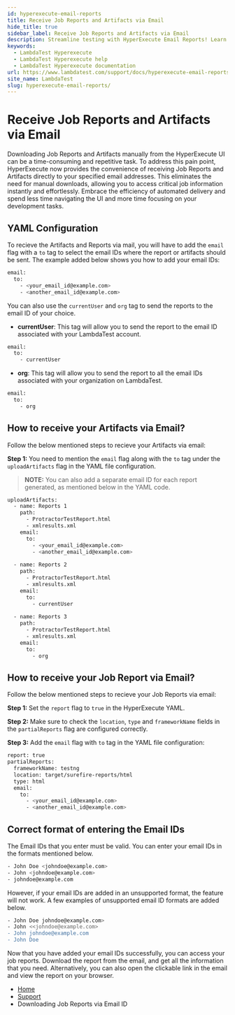 ```yaml
---
id: hyperexecute-email-reports
title: Receive Job Reports and Artifacts via Email 
hide_title: true
sidebar_label: Receive Job Reports and Artifacts via Email
description: Streamline testing with HyperExecute Email Reports! Learn how to effortlessly automate test runs and receive detailed reports. Boost efficiency today.
keywords:
  - LambdaTest Hyperexecute
  - LambdaTest Hyperexecute help
  - LambdaTest Hyperexecute documentation
url: https://www.lambdatest.com/support/docs/hyperexecute-email-reports/
site_name: LambdaTest
slug: hyperexecute-email-reports/
---
```


<script type="application/ld+json"
      dangerouslySetInnerHTML={{ __html: JSON.stringify({
       "@context": "https://schema.org",
        "@type": "BreadcrumbList",
        "itemListElement": [{
          "@type": "ListItem",
          "position": 1,
          "name": "Home",
          "item": "https://www.lambdatest.com"
        },{
          "@type": "ListItem",
          "position": 2,
          "name": "Support",
          "item": "https://www.lambdatest.com/support/docs/"
        },{
          "@type": "ListItem",
          "position": 3,
          "name": "HyperExecute Concepts",
          "item": "https://www.lambdatest.com/support/docs/hyperexecute-email-reports/"
        }]
      })
    }}
></script>

# Receive Job Reports and Artifacts via Email

Downloading Job Reports and Artifacts manually from the HyperExecute UI can be a time-consuming and repetitive task. To address this pain point, HyperExecute now provides the convenience of receiving Job Reports and Artifacts directly to your specified email addresses. This eliminates the need for manual downloads, allowing you to access critical job information instantly and effortlessly. Embrace the efficiency of automated delivery and spend less time navigating the UI and more time focusing on your development tasks.

## YAML Configuration

To recieve the Artifacts and Reports via mail, you will have to add the `email` flag with a `to` tag to select the email IDs where the report or artifacts should be sent. The example added below shows you how to add your email IDs:

```bash
email:
  to: 
    - <your_email_id@example.com>
    - <another_email_id@example.com>
```

You can also use the `currentUser` and `org` tag to send the reports to the email ID of your choice.

- **currentUser**: This tag will allow you to send the report to the email ID associated with your LambdaTest account.

```bash
email:
  to: 
    - currentUser
```

- **org**: This tag will allow you to send the report to all the email IDs associated with your organization on LambdaTest.

```bash
email:
  to:
    - org 
```

## How to receive your Artifacts via Email?

Follow the below mentioned steps to recieve your Artifacts via email:

**Step 1:** You need to mention the `email` flag along with the `to` tag under the `uploadArtifacts` flag in the YAML file configuration.

> **NOTE:** You can also add a separate email ID for each report generated, as mentioned below in the YAML code.

```bash
uploadArtifacts:
  - name: Reports 1
    path:
      - ProtractorTestReport.html
      - xmlresults.xml
    email:
      to: 
        - <your_email_id@example.com>
        - <another_email_id@example.com>
        
  - name: Reports 2
    path:
      - ProtractorTestReport.html
      - xmlresults.xml
    email:
      to: 
        - currentUser
        
  - name: Reports 3
    path:
      - ProtractorTestReport.html
      - xmlresults.xml
    email:
      to: 
        - org
```

## How to receive your Job Report via Email?

Follow the below mentioned steps to recieve your Job Reports via email:

**Step 1:** Set the `report` flag to `true` in the HyperExecute YAML.

**Step 2:** Make sure to check the `location`, `type` and `frameworkName` fields in the `partialReports` flag are configured correctly.

**Step 3:** Add the `email` flag with `to` tag in the YAML file configuration:

```bash
report: true
partialReports:
  frameworkName: testng
  location: target/surefire-reports/html
  type: html
  email:
    to: 
      - <your_email_id@example.com>
      - <another_email_id@example.com>
```

## Correct format of entering the Email IDs

The Email IDs that you enter must be valid. You can enter your email IDs in the formats mentioned below.

```bash
- John Doe <johndoe@example.com>
- John <johndoe@example.com>
- johndoe@example.com
```

However, if your email IDs are added in an unsupported format, the feature will not work. A few examples of unsupported email ID formats are added below.

```bash
- John Doe johndoe@example.com>
- John <<johndoe@example.com>
- John johndoe@example.com
- John Doe
```

Now that you have added your email IDs successfully, you can access your job reports. Download the report from the email, and get all the information that you need. Alternatively, you can also open the clickable link in the email and view the report on your browser.

<nav aria-label="breadcrumbs">
  <ul className="breadcrumbs">
    <li className="breadcrumbs__item">
      <a className="breadcrumbs__link" target="_self" href="https://www.lambdatest.com">
        Home
      </a>
    </li>
    <li className="breadcrumbs__item">
      <a className="breadcrumbs__link" target="_self" href="https://www.lambdatest.com/support/docs/">
        Support
      </a>
    </li>
    <li className="breadcrumbs__item breadcrumbs__item--active">
      <span className="breadcrumbs__link">
        Downloading Job Reports via Email ID
      </span>
    </li>
  </ul>
</nav>